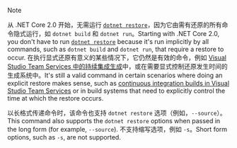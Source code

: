 > [!NOTE]
> <span data-ttu-id="b3c92-101">从 .NET Core 2.0 开始，无需运行 [`dotnet restore`](~/docs/core/tools/dotnet-restore.md)，因为它由需有还原的所有命令隐式运行，如 `dotnet build` 和 `dotnet run`。</span><span class="sxs-lookup"><span data-stu-id="b3c92-101">Starting with .NET Core 2.0, you don't have to run [`dotnet restore`](~/docs/core/tools/dotnet-restore.md) because it's run implicitly by all commands, such as `dotnet build` and `dotnet run`, that require a restore to occur.</span></span> <span data-ttu-id="b3c92-102">在执行显式还原有意义的某些情况下，它仍然是有效的命令，例如 [Visual Studio Team Services 中的持续集成生成](/vsts/build-release/apps/aspnet/build-aspnet-core)中，或在需要显式控制还原发生时间的生成系统中。</span><span class="sxs-lookup"><span data-stu-id="b3c92-102">It's still a valid command in certain scenarios where doing an explicit restore makes sense, such as [continuous integration builds in Visual Studio Team Services](/vsts/build-release/apps/aspnet/build-aspnet-core) or in build systems that need to explicitly control the time at which the restore occurs.</span></span>
>
> <span data-ttu-id="b3c92-103">以长格式传递命令时，该命令也支持 `dotnet restore` 选项（例如，`--source`）。</span><span class="sxs-lookup"><span data-stu-id="b3c92-103">This command also supports the `dotnet restore` options when passed in the long form (for example, `--source`).</span></span> <span data-ttu-id="b3c92-104">不支持缩写选项，例如 `-s`。</span><span class="sxs-lookup"><span data-stu-id="b3c92-104">Short form options, such as `-s`, are not supported.</span></span>